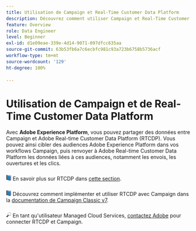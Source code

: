 ```yaml
---
title: Utilisation de Campaign et Real-Time Customer Data Platform
description: Découvrez comment utiliser Campaign et Real-Time Customer Data Platform
feature: Overview
role: Data Engineer
level: Beginner
exl-id: d1e09eae-339e-4d14-9071-097dfcc635aa
source-git-commit: 63b53fb6a7c6ecbfc981c93a723b6758b5736acf
workflow-type: tm+mt
source-wordcount: '129'
ht-degree: 100%

---
```


# Utilisation de Campaign et de Real-Time Customer Data Platform

Avec **Adobe Experience Platform**, vous pouvez partager des données entre Campaign et Adobe Real-time Customer Data Platform (RTCDP). Vous pouvez ainsi cibler des audiences Adobe Experience Platform dans vos workflows Campaign, puis renvoyer à Adobe Real-time Customer Data Platform les données liées à ces audiences, notamment les envois, les ouvertures et les clics.

![](../assets/do-not-localize/book.png) En savoir plus sur RTCDP dans [cette section](https://experienceleague.adobe.com/docs/experience-platform/rtcdp/overview.html?lang=fr).

![](../assets/do-not-localize/book.png) Découvrez comment implémenter et utiliser RTCDP avec Campaign dans la [documentation de Campaign Classic v7](https://experienceleague.adobe.com/docs/campaign-classic/using/integrating-with-adobe-experience-cloud/aep-sources-destinations/get-started-sources-destinations.html?lang=fr#integrating-with-adobe-experience-cloud).

![](../assets/do-not-localize/speech.png)  En tant qu&#39;utilisateur Managed Cloud Services, [contactez Adobe](../start/campaign-faq.md#support) pour connecter RTCDP et Campaign.
